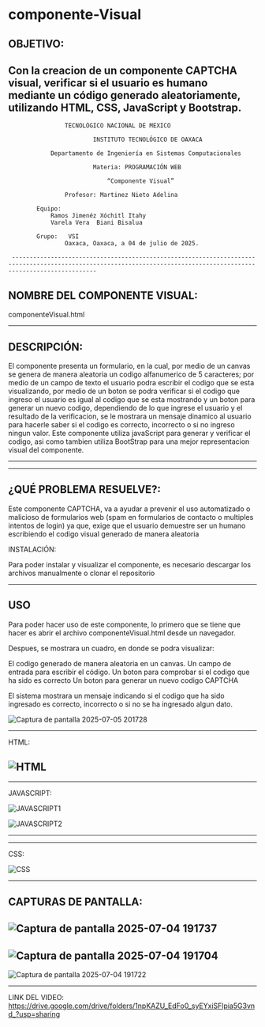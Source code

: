 # componente-Visual
OBJETIVO:
--------------------------------------------------------------------------------------------------------------------------------------------------------------------

Con la creacion de un componente CAPTCHA visual, verificar si el usuario es humano mediante un código generado aleatoriamente, utilizando HTML, CSS, JavaScript y Bootstrap.
--------------------------------------------------------------------------------------------------------------------------------------------------------------------
								
					TECNOLÓGICO NACIONAL DE MEXICO
	
                 			INSTITUTO TECNOLÓGICO DE OAXACA			

				Departamento de Ingeniería en Sistemas Computacionales

	                        Materia: PROGRAMACIÓN WEB
       
				                “Componente Visual”

					Profesor: Martinez Nieto Adelina
		
			Equipo: 
				Ramos Jimenéz Xóchitl Itahy
				Varela Vera  Biani Bisalua

			Grupo:   VSI
					Oaxaca, Oaxaca, a 04 de julio de 2025.

     --------------------------------------------------------------------------------------------------------------------------------------------------------------------
NOMBRE DEL COMPONENTE VISUAL:
--------------------------------------------------------------------------------------------------------------------------------------------------------------------
componenteVisual.html

--------------------------------------------------------------------------------------------------------------------------------------------------------------------
DESCRIPCIÓN:
--------------------------------------------------------------------------------------------------------------------------------------------------------------------
El componente presenta un formulario, en la cual, por medio de un canvas se genera de manera aleatoria un codigo alfanumerico de 5 caracteres; por medio de un campo de texto el usuario podra escribir el codigo que se esta visualizando, por medio de un boton se podra verificar si el codigo que ingreso el usuario es igual al codigo que se esta mostrando y un boton para generar un nuevo codigo, dependiendo de lo que ingrese el usuario y el resultado de la verificacion, se le mostrara un mensaje dinamico al usuario para hacerle saber si el codigo es correcto, incorrecto o si no ingreso ningun valor. 
Este componente utiliza javaScript para generar y verificar el codigo, asi como tambien utiliza BootStrap para una mejor representacion visual del componente. 

-----------------------------------------------------------------------------------------------------------------
--------------------------------------------------------------------------------------------------------------------------------------------------------------------

¿QUÉ PROBLEMA RESUELVE?:
--------------------------------------------------------------------------------------------------------------------------------------------------------------------
Este componente CAPTCHA, va a ayudar a prevenir el uso automatizado o malicioso de formularios web (spam en formularios de contacto o multiples intentos de login) ya que, exige que el usuario demuestre ser un humano escribiendo el codigo visual generado de manera aleatoria

INSTALACIÓN: 

Para poder instalar y visualizar el componente, es necesario descargar los archivos manualmente o clonar el repositorio

--------------------------------------------------------------------------------------------------------------------------------------------------------------------
USO 
--------------------------------------------------------------------------------------------------------------------------------------------------------------------

Para poder hacer uso de este componente, lo primero que se tiene que hacer es abrir el archivo componenteVisual.html desde un navegador.

Despues, se mostrara un cuadro, en donde se podra visualizar: 

El codigo generado de manera aleatoria en un canvas.
 Un campo de entrada para escribir el código.
Un boton para comprobar si el codigo que ha sido es correcto
Un boton para generar un nuevo codigo CAPTCHA

El sistema mostrara un mensaje indicando si el codigo que ha sido ingresado es correcto, incorrecto o si no se ha ingresado algun dato.

![Captura de pantalla 2025-07-05 201728](https://github.com/user-attachments/assets/095ec929-78ac-4d3f-b8de-3669465ce4f3)

-------------------------------------------------------------------------------------------------------------------------------------------------------------------
HTML:   


![HTML](https://github.com/user-attachments/assets/d736f9ba-a528-440a-bb41-f73e098e8b74)
-----------------------------------------------------------------------------------------------------------------------------------------------------------

-------------------------------------------------------------------------------------------------------------------------------------------------------------------
JAVASCRIPT:   

![JAVASCRIPT1](https://github.com/user-attachments/assets/c22d98a4-3ada-4c8a-89c3-5731133e628c)

![JAVASCRIPT2](https://github.com/user-attachments/assets/9d41df21-f0c7-498e-ba2f-9fcfb1e769ab)


-------------------------------------------------------------------------------------------------------------------------------------------------------------------

-------------------------------------------------------------------------------------------------------------------------------------------------------------------
CSS:   

![CSS](https://github.com/user-attachments/assets/88fac91b-ab62-4775-b008-ca66c438f032)

-------------------------------------------------------------------------------------------------------------------------------------------------------------------

CAPTURAS DE PANTALLA:
-------------------------------------------------------------------------------------------------------------------------------------------------------------------
![Captura de pantalla 2025-07-04 191737](https://github.com/user-attachments/assets/56fe611d-20aa-4fc6-acec-e2d0182da8e7)
-------------------------------------------------------------------------------------------------------------------------------------------------------------------
![Captura de pantalla 2025-07-04 191704](https://github.com/user-attachments/assets/31113261-5a82-4e71-a74e-9e351b15271c)
-------------------------------------------------------------------------------------------------------------------------------------------------------------------
![Captura de pantalla 2025-07-04 191722](https://github.com/user-attachments/assets/20b4a189-1cc9-4efd-b1e0-2671383bf055)

---------------------------------------------------------------------------------------------------------------------------------------------------
LINK DEL VIDEO: 
https://drive.google.com/drive/folders/1npKAZU_EdFo0_syEYxiSFlpia5G3vnd_?usp=sharing
